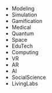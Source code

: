- Modeling
- Simulation
- Gamification
- Medical
- Quantum
- Space
- EduTech
- Computing
- VR
- AR
- AI
- SocialScience
- LivingLabs